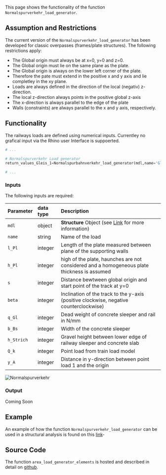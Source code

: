 
This page shows the functionality of the function ``Normalspurverkehr_load_generator``. 

## Assumption and Restrictions
The current version of the ``Normalspurverkehr_load_generator`` has been developed for classic overpasses (frames/plate structures). The following restrictions apply:

- The Global origin must always be at x=0, y=0 and z=0.
- The Global origin must lie on the same plane as the plate.
- The Global origin is always on the lower left corner of the plate.
- Therefore the pate must extend in the positive x and y axis and lie completley in the xy plane.
- Loads are always defined in the direction of the local (negativ) z-direction.
- The local z-direction always points in the positive global z-axis
- The x-direction is always parallel to the edge of the plate
- Walls (constraints) are always parallel to the x and y axis, respectively. 

## Functionality

The railways loads are defined using numerical inputs. Currentley no grafical input via the Rhino user Interface is suppoerted. 

```python
# ...

# Normalspurverkehr Load generator
return_values_Gleis_1=Normalspurbahnverkehr_load_generator(mdl,name='Gleis_1', l_Pl=10000, h_Pl=200, s=7500, beta=-30, q_Gl=-4.8*10000, b_Bs=1000, h_Strich=200, Q_k=-225*1000, y_A=5000)

# ...
```

### Inputs

The following inputs are required:

| Parameter    | data type      | Description           |
| :---         | :---           | :---                  |
| ``mdl``      | object         | **Structure** Object (see [Link](https://compas.dev/compas_fea/latest/tutorial.html) for more information)  |
| ``name``     | string         | Name of the load |
| ``l_Pl``     | integer        | Length of the plate measured between plane of the supporting walls |
| ``h_Pl``     | integer        | high of the plate, haunches are not considered and a homogeneous plate thickness is assumed  |
| ``s``        | integer        | Distance bewtween global origin and start point of the track at y=0 |
| ``beta``     | integer        | Inclination of the track to the y-axis (positive clockwise, negative counterclockwise) |
| ``q_Gl``     | integer        | Dead weight of concrete sleeper and rail in N/mm |
| ``b_Bs``     | integer        | Width of the concrete sleeper |
| ``h_Strich`` | integer        | Gravel height between lower edge of railway sleeper and concrete slab |
| ``Q_k``      | integer        | Point load from train load model |
| ``y_A``      | integer        | Distance in y-direction between point load 1 and the origin |

![Normalspurverkehr](https://user-images.githubusercontent.com/49633262/226929341-d75c1cce-59fa-4b7d-b906-d31a7b4a533c.png)

### Output
Coming Soon

## Example 
An example of how the function ``Normalspurverkehr_load_generator`` can be used in a structural analysis is found on this [link](https://github.com/StrucEng-Library-kfmresearch/strucenglib-snippets/tree/ansys/examples/Normalspurverkehr_load_generator)-

## Source Code
The function ``area_load_generator_elements`` is hosted and described in detail on [github](https://github.com/StrucEng-Library-kfmresearch/strucenglib-snippets/blob/ansys/strucenglib/prepost_functions/area_load_generator_elements.py).
